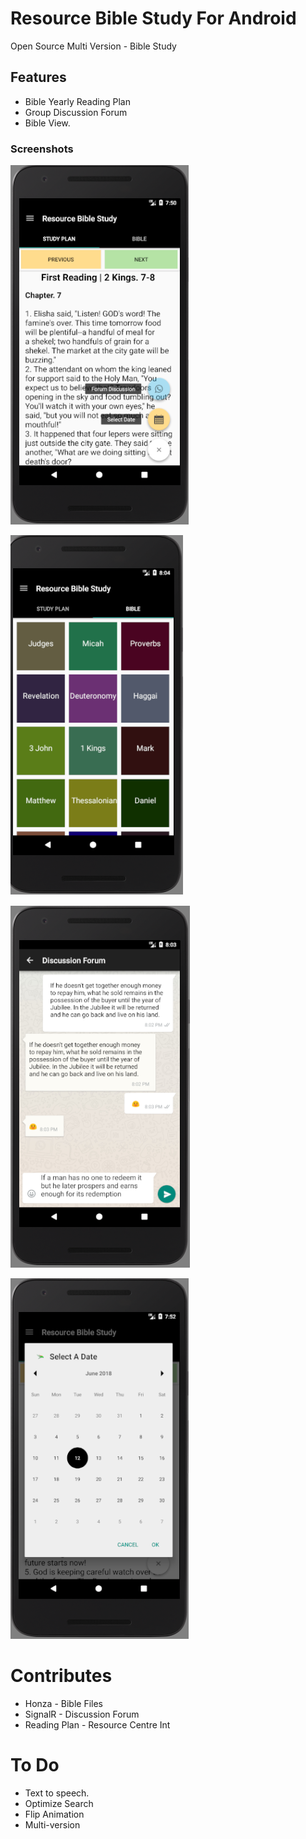 
# Resource Bible Study For Android 
Open Source Multi Version - Bible Study

## Features
* Bible Yearly Reading Plan
* Group Discussion Forum
* Bible View.

### Screenshots
![alt text](Resource%20Study%20Android.PNG "Home Page")

![Reading Plan](Resource%20Study%20Bible.PNG)

![Discussion Forum](Resource%20Study%20Chat%20Forum.PNG)

![Normal Reading](Resource%20Study%20Select%20A%20Date.PNG)


	
	


# Contributes
* Honza -  Bible Files
* SignalR - Discussion Forum
* Reading Plan - Resource Centre Int

# To Do
* Text to speech.
* Optimize Search
* Flip Animation 
* Multi-version
